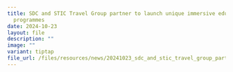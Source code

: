 ```yaml
---
title: SDC and STIC Travel Group partner to launch unique immersive educational
  programmes
date: 2024-10-23
layout: file
description: ""
image: ""
variant: tiptap
file_url: /files/resources/news/20241023_sdc_and_stic_travel_group_partner_to_launch_unique_immersive_educational_programmes.pdf
---
```

